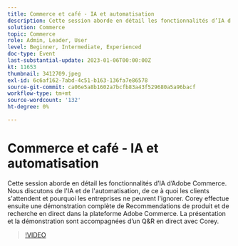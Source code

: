 ```yaml
---
title: Commerce et café - IA et automatisation
description: Cette session aborde en détail les fonctionnalités d’IA d’Adobe Commerce. Nous discutons de l'IA et de l'automatisation, de ce à quoi les clients s'attendent et pourquoi les entreprises ne peuvent l'ignorer. Corey effectue ensuite une démonstration complète de Recommendations de produit et de recherche en direct dans la plateforme Adobe Commerce. La présentation et la démonstration sont accompagnées d’un Q&R en direct avec Corey.
solution: Commerce
topic: Commerce
role: Admin, Leader, User
level: Beginner, Intermediate, Experienced
doc-type: Event
last-substantial-update: 2023-01-06T00:00:00Z
kt: 11653
thumbnail: 3412709.jpeg
exl-id: 6c6af162-7abd-4c51-b163-136fa7e86578
source-git-commit: ca06e5a8b1602a7bcfb83a43f529680a5a96bacf
workflow-type: tm+mt
source-wordcount: '132'
ht-degree: 0%

---
```


# Commerce et café - IA et automatisation

Cette session aborde en détail les fonctionnalités d’IA d’Adobe Commerce. Nous discutons de l&#39;IA et de l&#39;automatisation, de ce à quoi les clients s&#39;attendent et pourquoi les entreprises ne peuvent l&#39;ignorer. Corey effectue ensuite une démonstration complète de Recommendations de produit et de recherche en direct dans la plateforme Adobe Commerce. La présentation et la démonstration sont accompagnées d’un Q&amp;R en direct avec Corey.

>[!VIDEO](https://video.tv.adobe.com/v/3412709/?quality=12&learn=on)
